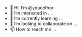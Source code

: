 - 👋 Hi, I’m @youcefhor
- 👀 I’m interested in ...
- 🌱 I’m currently learning ...
- 💞️ I’m looking to collaborate on ...
- 📫 How to reach me ...

<!---
youcefhor/youcefhor is a ✨ special ✨ repository because its `README.md` (this file) appears on your GitHub profile.
You can click the Preview link to take a look at your changes.
--->
